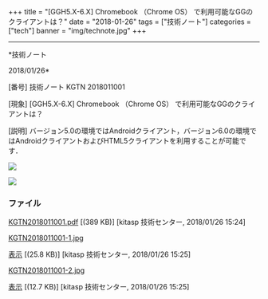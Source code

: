 ﻿+++
title = "[GGH5.X-6.X] Chromebook （Chrome OS） で利用可能なGGのクライアントは？"
date = "2018-01-26"
tags = ["技術ノート"]
categories = ["tech"]
banner = "img/technote.jpg"
+++

-----------------------------------------------------------------------------------------------------------------------------

*技術ノート

2018/01/26*


[番号]
技術ノート KGTN 2018011001

[現象]
[GGH5.X-6.X] Chromebook （Chrome OS） で利用可能なGGのクライアントは？

[説明]
バージョン5.0の環境ではAndroidクライアント，バージョン6.0の環境ではAndroidクライアントおよびHTML5クライアントを利用することが可能です．

![](http://techreport.kitasp.net/attachments/download/3943/KGTN2018011001-1.jpg)

![](http://techreport.kitasp.net/attachments/download/3944/KGTN2018011001-2.jpg)


### ファイル

 
 


[KGTN2018011001.pdf](http://techreport.kitasp.net/attachments/download/3942/KGTN2018011001.pdf)
 [(389 KB)] [kitasp 技術センター, 2018/01/26
15:24]

[KGTN2018011001-1.jpg](http://techreport.kitasp.net/attachments/download/3943/KGTN2018011001-1.jpg)

[表示](http://techreport.kitasp.net/attachments/3943/KGTN2018011001-1.jpg "表示")
 [(25.8 KB)] [kitasp 技術センター, 2018/01/26
15:25]

[KGTN2018011001-2.jpg](http://techreport.kitasp.net/attachments/download/3944/KGTN2018011001-2.jpg)

[表示](http://techreport.kitasp.net/attachments/3944/KGTN2018011001-2.jpg "表示")
 [(12.7 KB)] [kitasp 技術センター, 2018/01/26
15:25]


 


 

